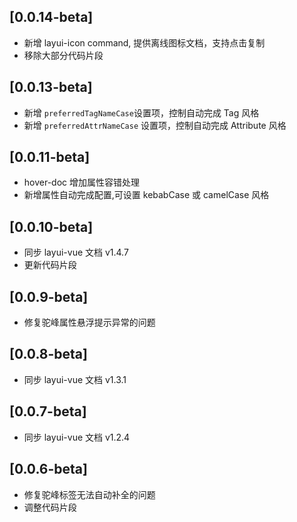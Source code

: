 ## [0.0.14-beta]

- 新增 layui-icon command, 提供离线图标文档，支持点击复制
- 移除大部分代码片段

## [0.0.13-beta]

- 新增 `preferredTagNameCase`设置项，控制自动完成 Tag 风格 
- 新增 `preferredAttrNameCase` 设置项，控制自动完成 Attribute 风格 

## [0.0.11-beta]

- hover-doc 增加属性容错处理
- 新增属性自动完成配置,可设置 kebabCase 或 camelCase 风格

## [0.0.10-beta]

- 同步 layui-vue 文档 v1.4.7
- 更新代码片段

## [0.0.9-beta]

-  修复驼峰属性悬浮提示异常的问题

## [0.0.8-beta]

- 同步 layui-vue 文档 v1.3.1

## [0.0.7-beta]

- 同步 layui-vue 文档 v1.2.4

## [0.0.6-beta]

- 修复驼峰标签无法自动补全的问题
- 调整代码片段
